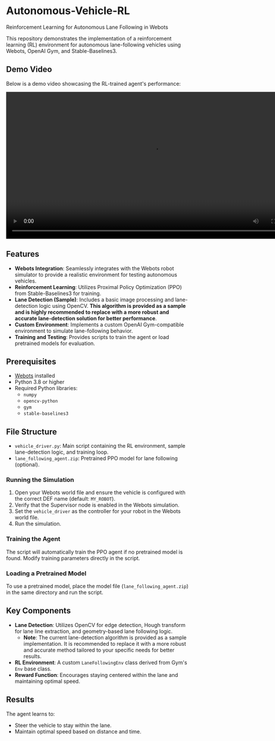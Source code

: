 # Autonomous-Vehicle-RL
Reinforcement Learning for Autonomous Lane Following in Webots

This repository demonstrates the implementation of a reinforcement learning (RL) environment for autonomous lane-following vehicles using Webots, OpenAI Gym, and Stable-Baselines3.

## Demo Video

Below is a demo video showcasing the RL-trained agent's performance:

<video width="800" controls>
  <source src="RL.mp4" type="video/mp4">
  Your browser does not support the video tag.
</video>

## Features

- **Webots Integration**: Seamlessly integrates with the Webots robot simulator to provide a realistic environment for testing autonomous vehicles.
- **Reinforcement Learning**: Utilizes Proximal Policy Optimization (PPO) from Stable-Baselines3 for training.
- **Lane Detection (Sample)**: Includes a basic image processing and lane-detection logic using OpenCV. **This algorithm is provided as a sample and is highly recommended to replace with a more robust and accurate lane-detection solution for better performance**.
- **Custom Environment**: Implements a custom OpenAI Gym-compatible environment to simulate lane-following behavior.
- **Training and Testing**: Provides scripts to train the agent or load pretrained models for evaluation.

## Prerequisites

- [Webots](https://cyberbotics.com/) installed
- Python 3.8 or higher
- Required Python libraries:
  - `numpy`
  - `opencv-python`
  - `gym`
  - `stable-baselines3`

 ## File Structure

- `vehicle_driver.py`: Main script containing the RL environment, sample lane-detection logic, and training loop.
- `lane_following_agent.zip`: Pretrained PPO model for lane following (optional).

### Running the Simulation

1. Open your Webots world file and ensure the vehicle is configured with the correct DEF name (default: `MY_ROBOT`).
2. Verify that the Supervisor node is enabled in the Webots simulation.
3. Set the `vehicle_driver` as the controller for your robot in the Webots world file.
4. Run the simulation.

### Training the Agent

The script will automatically train the PPO agent if no pretrained model is found. Modify training parameters directly in the script.

### Loading a Pretrained Model

To use a pretrained model, place the model file (`lane_following_agent.zip`) in the same directory and run the script.

## Key Components

- **Lane Detection**: Utilizes OpenCV for edge detection, Hough transform for lane line extraction, and geometry-based lane following logic. 
  - **Note**: The current lane-detection algorithm is provided as a sample implementation. It is recommended to replace it with a more robust and accurate method tailored to your specific needs for better results.
- **RL Environment**: A custom `LaneFollowingEnv` class derived from Gym's `Env` base class.
- **Reward Function**: Encourages staying centered within the lane and maintaining optimal speed.

## Results

The agent learns to:
- Steer the vehicle to stay within the lane.
- Maintain optimal speed based on distance and time.
